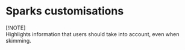 # Sparks customisations
[!NOTE]  
Highlights information that users should take into account, even when skimming.
